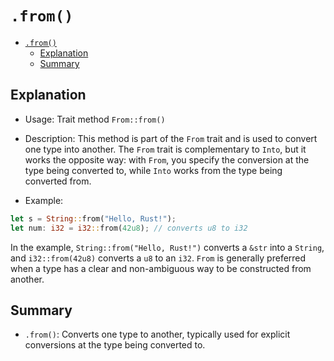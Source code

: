 # `.from()`

- [`.from()`](#from)
  - [Explanation](#explanation)
  - [Summary](#summary)

## Explanation

- Usage: Trait method `From::from()`

- Description: This method is part of the `From` trait and is used to convert one type into another. The `From` trait is complementary to `Into`, but it works the opposite way: with `From`, you specify the conversion at the type being converted to, while `Into` works from the type being converted from.

- Example:

```rust
let s = String::from("Hello, Rust!");
let num: i32 = i32::from(42u8); // converts u8 to i32
```

In the example, `String::from("Hello, Rust!")` converts a `&str` into a `String`, and `i32::from(42u8)` converts a `u8` to an `i32`. `From` is generally preferred when a type has a clear and non-ambiguous way to be constructed from another.

## Summary

- `.from()`: Converts one type to another, typically used for explicit conversions at the type being converted to.
